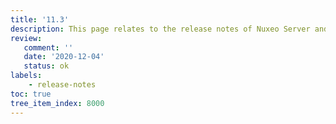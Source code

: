 ```yaml
---
title: '11.3'
description: This page relates to the release notes of Nuxeo Server and related addons for the 11.3 release.
review:
   comment: ''
   date: '2020-12-04'
   status: ok
labels:
    - release-notes
toc: true
tree_item_index: 8000
---
```

